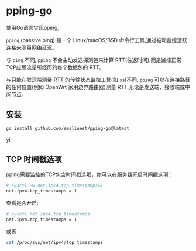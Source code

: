 # pping-go

使用Go语言实现[pping](https://github.com/pollere/pping).

`pping` (passive ping) 是一个 Linux/macOS/BSD 命令行工具,通过被动监控活跃连接来测量网络延迟。

与 `ping` 不同, `pping` 不会主动发送探测包来计算 RTT(往返时间),而是监控正常TCP应用流量所经历的每个数据包的 RTT。

与只能在发送端测量 RTT 的传输状态监控工具(如 `ss`)不同, `pping` 可以在连接路径的任何位置(例如 OpenWrt 家用边界路由器)测量 RTT,无论是发送端、接收端或中间节点。

## 安装

```sh
go install github.com/smallnest/pping-go@latest
```

yi

## TCP 时间戳选项

pping需要监控的TCP包含时间戳选项，你可以在服务器开启时间戳选项：

```sh
# sysctl -w net.ipv4.tcp_timestamps=1
net.ipv4.tcp_timestamps = 1
```

查看是否开启:
```sh
# sysctl net.ipv4.tcp_timestamps
net.ipv4.tcp_timestamps = 1
```

或者
```sh
cat /proc/sys/net/ipv4/tcp_timestamps
```